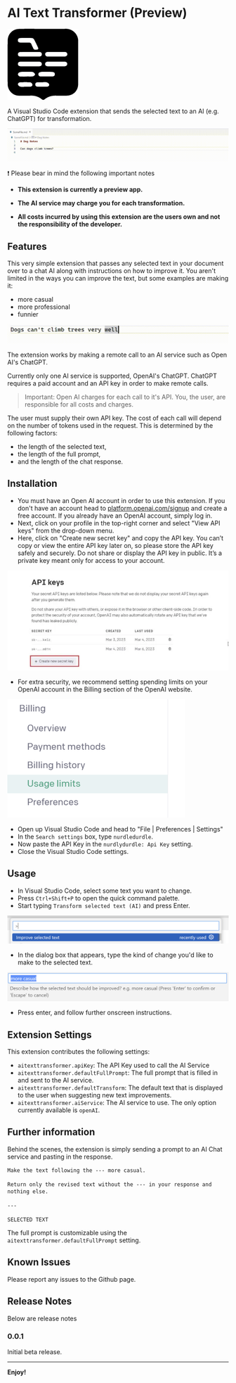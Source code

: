 # AI Text Transformer (Preview)

![Alt text](resx/icon.png) 

A Visual Studio Code extension that sends the selected text to an AI (e.g. ChatGPT) for transformation.

![Demo animation](docs/demonstration-1.gif)

:exclamation: Please bear in mind the following important notes

- **This extension is currently a preview app.**

- **The AI service may charge you for each transformation.**

- **All costs incurred by using this extension are the users own and not the responsibility of the developer.**

## Features

This very simple extension that passes any selected text in your document over to a chat AI along with instructions on how to improve it. You aren't limited in the ways you can improve the text, but some examples are making it:

- more casual
- more professional
- funnier

![Demo animation 2](docs/demonstration-2.gif)

The extension works by making a remote call to an AI service such as Open AI's ChatGPT.

Currently only one AI service is supported, OpenAI's ChatGPT. ChatGPT requires a paid account and an API key in order to make remote calls.

> Important: Open AI charges for each call to it's API. You, the user, are responsible for all costs and charges.

The user must supply their own API key. The cost of each call will depend on the number of tokens used in the request. This is determined by the following factors:

- the length of the selected text,
- the length of the full prompt,
- and the length of the chat response.

## Installation

- You must have an Open AI account in order to use this extension. If you don't have an account head to [platform.openai.com/signup](platform.openai.com/signup) and create a free account. If you already have an OpenAI account, simply log in.
- Next, click on your profile in the top-right corner and select "View API keys" from the drop-down menu.
- Here, click on "Create new secret key" and copy the API key. You can’t copy or view the entire API key later on, so please store the API key safely and securely. Do not share or display the API key in public. It’s a private key meant only for access to your account.

![Api keys](docs/open-ai-api-keys.webp)

- For extra security, we recommend setting spending limits on your OpenAI account in the Billing section [](https://platform.openai.com/account/billing/limits) of the OpenAI website.

![Usage limits](docs/usage-limits.png)

- Open up Visual Studio Code and head to "File | Preferences | Settings"
- In the `Search settings` box, type `nurdledurdle`.
- Now paste the API Key in the `nurdlydurdle: Api Key` setting.
- Close the Visual Studio Code settings.

## Usage

- In Visual Studio Code, select some text you want to change.
- Press `Ctrl+Shift+P` to open the quick command palette.
- Start typing `Transform selected text (AI)` and press Enter.

![Alt text](docs/command-palette.png)

- In the dialog box that appears, type the kind of change you'd like to make to the selected text.

![Alt text](docs/text-transform.png)

- Press enter, and follow further onscreen instructions.

## Extension Settings

This extension contributes the following settings:

- `aitexttransformer.apiKey`: The API Key used to call the AI Service
- `aitexttransformer.defaultFullPrompt`: The full prompt that is filled in and sent to the AI service.
- `aitexttransformer.defaultTransform`: The default text that is displayed to the user when suggesting new text improvements.
- `aitexttransformer.aiService`: The AI service to use. The only option currently available is `openAI`.

## Further information

Behind the scenes, the extension is simply sending a prompt to an AI Chat service and pasting in the response.

```plaintext
Make the text following the --- more casual. 

Return only the revised text without the --- in your response and nothing else.

---

SELECTED TEXT
```

The full prompt is customizable using the `aitexttransformer.defaultFullPrompt` setting.

## Known Issues

Please report any issues to the Github page.

## Release Notes

Below are release notes

### 0.0.1

Initial beta release.

---

**Enjoy!**
